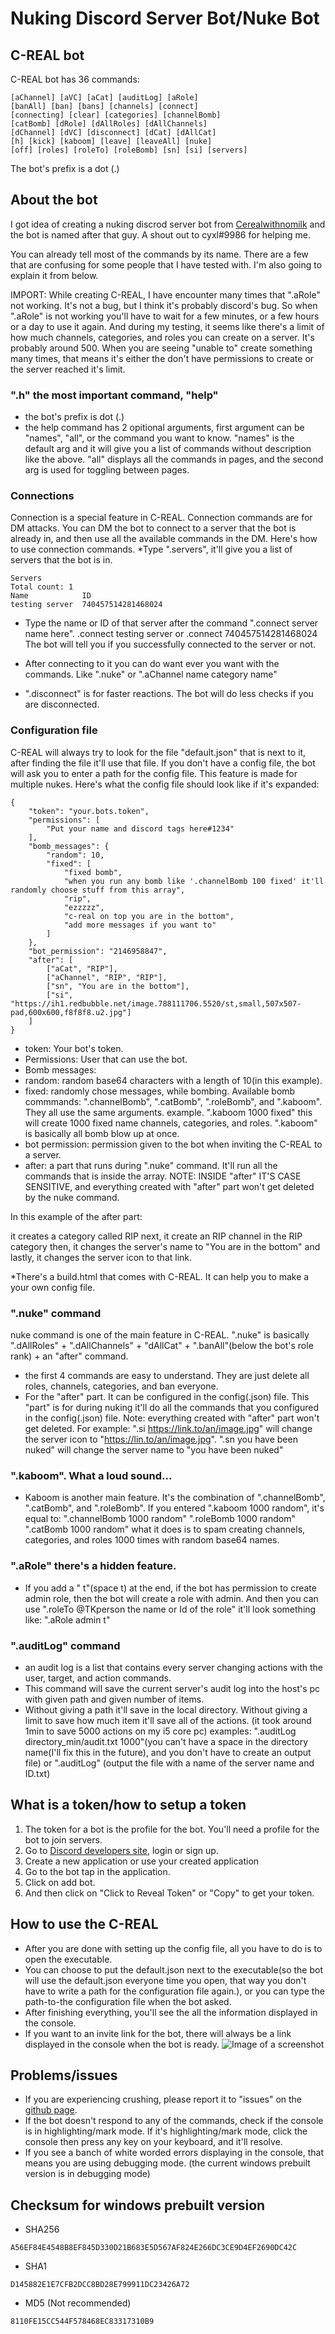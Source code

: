 # Nuking Discord Server Bot/Nuke Bot
## C-REAL bot
 C-REAL bot has 36 commands:
```
[aChannel] [aVC] [aCat] [auditLog] [aRole] 
[banAll] [ban] [bans] [channels] [connect] 
[connecting] [clear] [categories] [channelBomb] 
[catBomb] [dRole] [dAllRoles] [dAllChannels] 
[dChannel] [dVC] [disconnect] [dCat] [dAllCat] 
[h] [kick] [kaboom] [leave] [leaveAll] [nuke] 
[off] [roles] [roleTo] [roleBomb] [sn] [si] [servers] 
```
The bot's prefix is a dot (.)

## About the bot
I got idea of creating a nuking discrod server bot from [Cerealwithnomilk](https://www.youtube.com/channel/UCxX7O68badw2sBbcvQK0wBQ) and the bot is named after that guy.
A shout out to cyxl#9986 for helping me.

You can already tell most of the commands by its name.
There are a few that are confusing for some people that I have tested with. I'm also going to explain it from below.

IMPORT: While creating C-REAL, I have encounter many times that ".aRole" not working. It's not a bug, but I think it's probably discord's bug. So when ".aRole" is not working you'll have to wait for a few minutes, or a few hours or a day to use it again. And during my testing, it seems like there's a limit of how much channels, categories, and roles you can create on a server. It's probably around 500. When you are seeing "unable to" create something many times, that means it's either the don't have permissions to create or the server reached it's limit.

### ".h" the most important command, "help"
* the bot's prefix is dot (.)
* the help command has 2 opitional arguments, first argument can be "names", "all", or the command you want to know. "names" is the default arg and it will give you a list of commands without description like the above. "all" displays all the commands in pages, and the second arg is used for toggling between pages.

### Connections
Connection is a special feature in C-REAL. Connection commands are for DM attacks. You can DM the bot to connect to a server that the bot is already in, and then use all the available commands in the DM.
Here's how to use connection commands.
*Type ".servers", it'll give you a list of servers that the bot is in.
```
Servers
Total count: 1
Name            ID
testing server  740457514281468024
```

* Type the name or ID of that server after the command ".connect server name here".
.connect testing server
or
.connect 740457514281468024
The bot will tell you if you successfully connected to the server or not.

* After connecting to it you can do want ever you want with the commands. Like ".nuke" or ".aChannel name category name"
* ".disconnect" is for faster reactions. The bot will do less checks if you are disconnected.

### Configuration file
C-REAL will always try to look for the file "default.json" that is next to it, after finding the file it'll use that file. If you don't have a config file, the bot will ask you to enter a path for the config file. This feature is made for multiple nukes.
Here's what the config file should look like if it's expanded:
```
{
	"token": "your.bots.token",
	"permissions": [
		"Put your name and discord tags here#1234"
	],
	"bomb_messages": {
		"random": 10,
		"fixed": [
			"fixed bomb",
			"when you run any bomb like '.channelBomb 100 fixed' it'll randomly choose stuff from this array",
			"rip",
			"ezzzzz",
			"c-real on top you are in the bottom",
			"add more messages if you want to"
		]
	},
	"bot_permission": "2146958847",
	"after": [
		["aCat", "RIP"],
		["aChannel", "RIP", "RIP"],
		["sn", "You are in the bottom"],
		["si", "https://ih1.redbubble.net/image.788111706.5520/st,small,507x507-pad,600x600,f8f8f8.u2.jpg"]
	]
}
```
* token: Your bot's token.
* Permissions: User that can use the bot.
* Bomb messages:
 * random: random base64 characters with a length of 10(in this example).
 * fixed: randomly chose messages, while bombing.
Available bomb commmands: ".channelBomb", ".catBomb", ".roleBomb", and ".kaboom". They all use the same arguments. example. ".kaboom 1000 fixed" this will create 1000 fixed name channels, categories, and roles. ".kaboom" is basically all bomb blow up at once.
* bot permission: permission given to the bot when inviting the C-REAL to a server.
* after: a part that runs during ".nuke" command. It'll run all the commands that is inside the array. NOTE: INSIDE "after" IT'S CASE SENSITIVE, and everything created with "after" part won't get deleted by the nuke command.

In this example of the after part:

it creates a category called RIP
next, it create an RIP channel in the RIP category
then, it changes the server's name to "You are in the bottom"
and lastly, it changes the server icon to that link.

*There's a build.html that comes with C-REAL. It can help you to make a your own config file.

### ".nuke" command
nuke command is one of the main feature in C-REAL. ".nuke" is basically ".dAllRoles" + ".dAllChannels" + "dAllCat" + ".banAll"(below the bot's role rank) + an "after" command.
* the first 4 commands are easy to understand. They are just delete all roles, channels, categories, and ban everyone.
* For the "after" part. It can be configured in the config(.json) file. This "part" is for during nuking it'll do all the commands that you configured in the config(.json) file. Note: everything created with "after" part won't get deleted.
For example:
".si https://link.to/an/image.jpg" will change the server icon to "https://lin.to/an/image.jpg".
".sn you have been nuked" will change the server name to "you have been nuked"

### ".kaboom". What a loud sound...
* Kaboom is another main feature. It's the combination of ".channelBomb", ".catBomb", and ".roleBomb".
If you entered ".kaboom 1000 random", it's equal to:
".channelBomb 1000 random"
".roleBomb 1000 random"
".catBomb 1000 random"
what it does is to spam creating channels, categories, and roles 1000 times with random base64 names.

### ".aRole" there's a hidden feature.
* If you add a " t"(space t) at the end, if the bot has permission to create admin role, then the bot will create a role with admin. And then you can use ".roleTo @TKperson the name or Id of the role"
it'll look something like: ".aRole admin t"

### ".auditLog" command
* an audit log is a list that contains every server changing actions with the user, target, and action commands.
* This command will save the current server's audit log into the host's pc with given path and given number of items.
* Without giving a path it'll save in the local directory. Without giving a limit to save how much item it'll save all of the actions. (it took around 1min to save 5000 actions on my i5 core pc)
examples:
".auditLog directory_min/audit.txt 1000"(you can't have a space in the directory name(I'll fix this in the future), and you don't have to create an output file)
or
".auditLog" (output the file with a name of the server name and ID.txt)

## What is a token/how to setup a token
 1. The token for a bot is the profile for the bot. You'll need a profile for the bot to join servers.
 2. Go to [Discord developers site](https://discord.com/developers/applications), login or sign up.
 3. Create a new application or use your created application
 4. Go to the bot tap in the application.
 5. Click on add bot.
 6. And then click on "Click to Reveal Token" or "Copy" to get your token.

## How to use the C-REAL
* After you are done with setting up the config file, all you have to do is to open the executable.
* You can choose to put the default.json next to the executable(so the bot will use the default.json everyone time you open, that way you don't have to write a path for the configuration file again.), or you can type the path-to-the configuration file when the bot asked.
* After finishing everything, you'll see the all the information displayed in the console.
* If you want to an invite link for the bot, there will always be a link displayed in the console when the bot is ready.
![Image of a screenshot](https://snipboard.io/p4EjKZ.jpg)

## Problems/issues
* If you are experiencing crushing, please report it to "issues" on the [github page](https://github.com/TKperson/Nuking-Discord-Server-Bot-Nuke-Bot).
* If the bot doesn't respond to any of the commands, check if the console is in highlighting/mark mode. If it's highlighting/mark mode, click the console then press any key on your keyboard, and it'll resolve.
* If you see a banch of white worded errors displaying in the console, that means you are using debugging mode. (the current windows prebuilt version is in debugging mode)

## Checksum for windows prebuilt version
* SHA256
```
A56EF84E4548B8EF845D330D21B683E5D567AF824E266DC3CE9D4EF2690DC42C
```
* SHA1
```
D145882E1E7CFB2DCC8BD28E799911DC23426A72
```
* MD5 (Not recommended)
```
8110FE15CC544F578468EC83317310B9
```